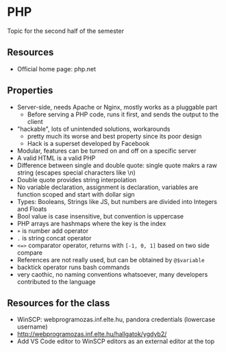 # PHP
Topic for the second half of the semester

## Resources
  - Official home page: php.net

## Properties
  - Server-side, needs Apache or Nginx, mostly works as a pluggable part
    - Before serving a PHP code, runs it first, and sends the output to the client
  - "hackable", lots of unintended solutions, workarounds
    - pretty much its worse and best property since its poor design
    - Hack is a superset developed by Facebook
  - Modular, features can be turned on and off on a specific server
  - A valid HTML is a valid PHP
  - Difference between single and double quote: single quote makrs a raw string (escapes special characters like \n)
  - Double quote provides string interpolation
  - No variable declaration, assignment is declaration, variables are function scoped and start with dollar sign
  - Types: Booleans, Strings like JS, but numbers are divided into Integers and Floats
  - Bool value is case insensitive, but convention is uppercase
  - PHP arrays are hashmaps where the key is the index
  - `+` is number add operator
  - `.` is string concat operator
  - `<=>` comparator operator, returns with `[-1, 0, 1]` based on two side compare
  - References are not really used, but can be obtained by `@$variable`
  - backtick operator runs bash commands
  - very caothic, no naming conventions whatsoever, many developers contributed to the language

## Resources for the class
  - WinSCP: webprogramozas.inf.elte.hu, pandora credentials (lowercase username)
  - http://webprogramozas.inf.elte.hu/hallgatok/ygdyb2/
  - Add VS Code editor to WinSCP editors as an external editor at the top
